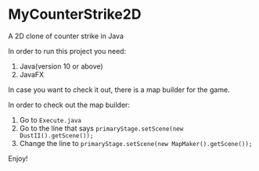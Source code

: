 # MyCounterStrike2D
A 2D clone of counter strike in Java

In order to run this project you need:

1. Java(version 10 or above)
2. JavaFX

In case you want to check it out, there is a map builder for the game.

In order to check out the map builder:

1. Go to `Execute.java`
2. Go to the line that says `primaryStage.setScene(new DustII().getScene());`
3. Change the line to `primaryStage.setScene(new MapMaker().getScene());`

Enjoy!
